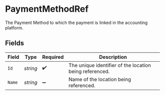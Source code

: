 # PaymentMethodRef

The Payment Method to which the payment is linked in the accounting platform.


## Fields

| Field                                                   | Type                                                    | Required                                                | Description                                             |
| ------------------------------------------------------- | ------------------------------------------------------- | ------------------------------------------------------- | ------------------------------------------------------- |
| `Id`                                                    | *string*                                                | :heavy_check_mark:                                      | The unique identifier of the location being referenced. |
| `Name`                                                  | *string*                                                | :heavy_minus_sign:                                      | Name of the location being referenced.                  |